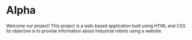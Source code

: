 <!DOCTYPE html>
<html>
   <head>
    <h1>Alpha</h1>
    <small>Welcome our project! This project is a web-based application built using HTML and CSS. Its objective is to provide information about Industrial robots using a website.</small>
   </head> 
   <body>

   </body>
</html>
